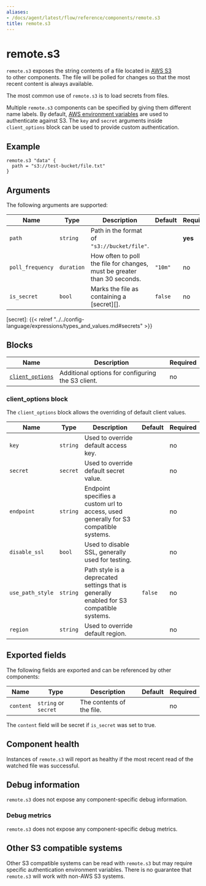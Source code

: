 ```yaml
---
aliases:
- /docs/agent/latest/flow/reference/components/remote.s3
title: remote.s3
---
```


# remote.s3

`remote.s3` exposes the string contents of a file located in [AWS S3](https://aws.amazon.com/s3/)  
to other components. The file will be polled for changes so that the most
recent content is always available.

The most common use of `remote.s3` is to load secrets from files. 

Multiple `remote.s3` components can be specified by giving them different name
labels. By default, [AWS environment variables](https://docs.aws.amazon.com/cli/latest/userguide/cli-configure-envvars.html) are used to authenticate against S3. The `key` and `secret` arguments inside `client_options` block can be used to provide custom authentication. 

## Example

```river
remote.s3 "data" {
  path = "s3://test-bucket/file.txt"
}
```

## Arguments

The following arguments are supported:

Name | Type | Description                                                             | Default | Required
---- | ---- |-------------------------------------------------------------------------| ------- | --------
`path` | `string` | Path in the format of `"s3://bucket/file"`. | | **yes**
`poll_frequency` | `duration` | How often to poll the file for changes, must be greater than 30 seconds. | `"10m"` | no
`is_secret` | `bool` | Marks the file as containing a [secret][]. | `false` | no

[secret]: {{< relref "../../config-language/expressions/types_and_values.md#secrets" >}}

## Blocks

Name | Description | Required
---- | ----------- | --------
[`client_options`](#client_options-block) | Additional options for configuring the S3 client. | no


### client_options block

The `client_options` block allows the overriding of default client values. 

Name | Type | Description | Default | Required
---- | ---- | ----------- | ------- | --------
`key` | `string` | Used to override default access key. | | no
`secret` | `secret` | Used to override default secret value. | | no
`endpoint` | `string` | Endpoint specifies a custom url to access, used generally for S3 compatible systems. | | no
`disable_ssl` | `bool` | Used to disable SSL, generally used for testing. | | no
`use_path_style` | `string` | Path style is a deprecated settings that is generally enabled for S3 compatible systems. | `false` | no
`region` | `string` | Used to override default region. | | no

## Exported fields

The following fields are exported and can be referenced by other components:

Name | Type | Description | Default | Required
---- | ---- | ----------- | ------- | --------
`content` | `string` or `secret` | The contents of the file. | | no

The `content` field will be secret if `is_secret` was set to true.

## Component health

Instances of `remote.s3` will report as healthy if the most recent read of
the watched file was successful.

## Debug information

`remote.s3` does not expose any component-specific debug information.

### Debug metrics

`remote.s3` does not expose any component-specific debug metrics.

## Other S3 compatible systems

Other S3 compatible systems can be read with `remote.s3` but may require specific authentication environment variables. There is no guarantee that `remote.s3` will work with non-AWS S3 systems. 

